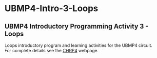 # UBMP4-Intro-3-Loops

## UBMP4 Introductory Programming Activity 3 - Loops

Loops introductory program and learning activities for the UBMP4 circuit.
For complete details see the [CHRP4](https://mirobo.tech/ubmp4) webpage.